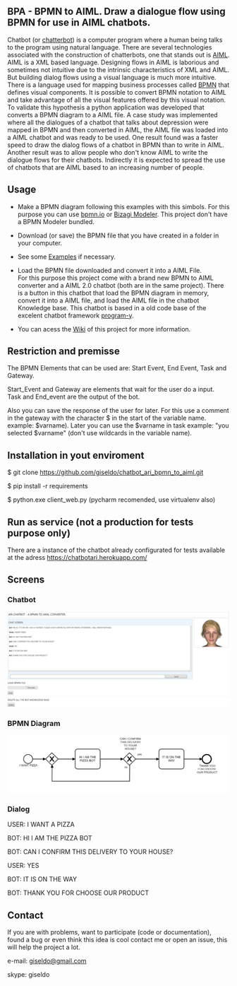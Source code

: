 ## BPA - **BPMN** to **AIML**. Draw a dialogue flow using BPMN for use in AIML chatbots.

Chatbot (or [chatterbot](http://www.simonlaven.com/)) is a computer program where a human being talks to the program using natural language. 
There are several technologies associated with the construction of chatterbots, one that stands out is [AIML](http://www.aiml.foundation/). AIML is a XML based language.
Designing flows in AIML is laborious and sometimes not intuitive due to the intrinsic characteristics of XML and AIML.
But building dialog flows using a visual language is much more intuitive.
There is a language used for mapping business processes called [BPMN](http://www.bpmn.org/) that defines visual components.
It is possible to convert BPMN notation to AIML and take advantage of all the visual features offered by this visual notation.
To validate this hypothesis a python application was developed that converts a BPMN diagram to a AIML file.
A case study was implemented where all the dialogues of a chatbot that talks about depression were mapped in BPMN and then converted in AIML, the AIML file was loaded into a AIML chatbot and was ready to be used.
One result found was a faster speed to draw the dialog flows of a chatbot in BPMN than to write in AIML.
Another result was to allow people who don't know AIML to write the dialogue flows for their chatbots.
Indirectly it is expected to spread the use of chatbots that are AIML based to an increasing number of people.

## Usage

- Make a BPMN diagram following this examples with this simbols. 
For this purpose you can use [bpmn.io](http://bpmn.io) or [Bizagi Modeler](https://www.bizagi.com/pt). This project don't have a BPMN Modeler bundled.

- Download (or save) the BPMN file that you have created in a folder in your computer.

- See some [Examples](https://github.com/giseldo/chatbot_BTA_BPMN_to_AIML/wiki/Examples) if necessary.

- Load the BPMN file downloaded and convert it into a AIML File.  
For this purpose this project come with a brand new BPMN to AIML converter and a AIML 2.0 chatbot (both are in the same project). 
There is a button in this chatbot that load the BPMN diagram in memory, convert it into a AIML file, and load the AIML file in the chatbot Knowledge base. 
This chatbot is based in a old code base of the excelent chatbot framework [program-y](https://github.com/keiffster/program-y). 

- You can acess the [Wiki](https://github.com/giseldo/chatbot_ari_bpmn_to_aiml/wiki) of this project for more information.

## Restriction and premisse

The BPMN Elements that can be used are: Start Event, End Event, Task and Gateway.

Start_Event and Gateway are elements that wait for the user do a input. Task and End_event are the output of the bot.

Also you can save the response of the user for later. For this use a comment in the gateway with the character $ in the start of the variable name. example: $varname). 
Later you can use the $varname in task example: "you selected $varname" (don't use wildcards in the variable name).

## Installation in yout enviroment

$ git clone https://github.com/giseldo/chatbot_ari_bpmn_to_aiml.git 

$ pip install -r requirements

$ python.exe client_web.py  (pycharm recomended, use virtualenv also)

## Run as service (not a production for tests purpose only)

There are a instance of the chatbot already configurated for tests available at the adress https://chatbotari.herokuapp.com/

## Screens


### Chatbot 

![chatbot screen](screen_chatbot.png)

### BPMN Diagram

![BPMN DIAGRAM](./first.png)

### Dialog

USER: I WANT A PIZZA

BOT: HI I AM THE PIZZA BOT

BOT: CAN I CONFIRM THIS DELIVERY TO YOUR HOUSE?

USER: YES

BOT: IT IS ON THE WAY

BOT: THANK YOU FOR CHOOSE OUR PRODUCT

## Contact

If you are with problems, want to participate (code or documentation), found a bug or even think this idea is cool contact me or open an issue, this will help the project a lot.
 
e-mail: giseldo@gmail.com

skype: giseldo
 

 


